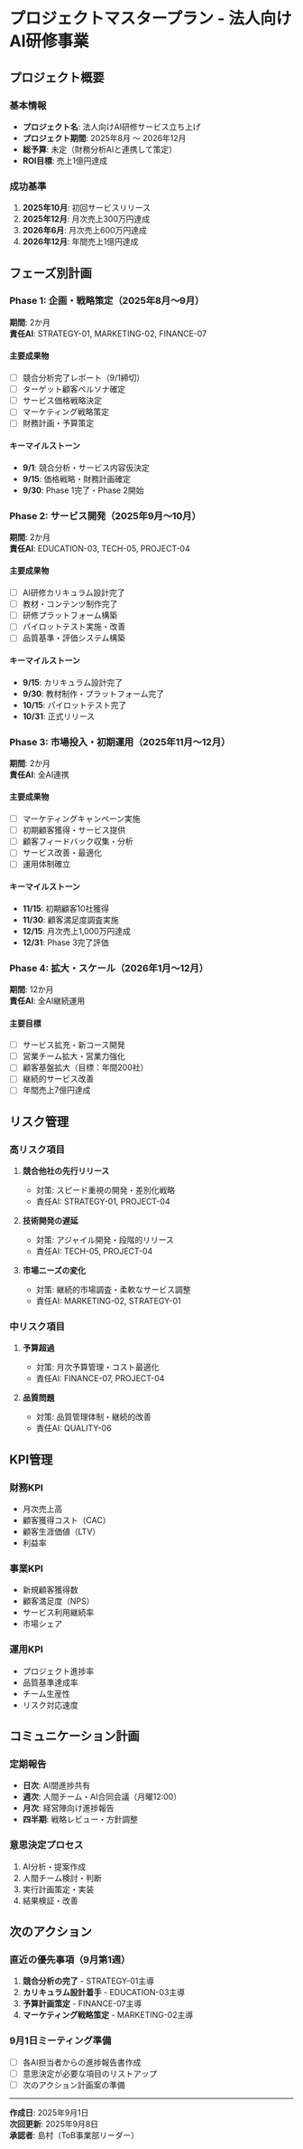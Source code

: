 # プロジェクトマスタープラン - 法人向けAI研修事業

## プロジェクト概要

### 基本情報
- **プロジェクト名**: 法人向けAI研修サービス立ち上げ
- **プロジェクト期間**: 2025年8月 〜 2026年12月
- **総予算**: 未定（財務分析AIと連携して策定）
- **ROI目標**: 売上1億円達成

### 成功基準
1. **2025年10月**: 初回サービスリリース
2. **2025年12月**: 月次売上300万円達成
3. **2026年6月**: 月次売上600万円達成
4. **2026年12月**: 年間売上1億円達成

## フェーズ別計画

### Phase 1: 企画・戦略策定（2025年8月〜9月）
**期間**: 2か月  
**責任AI**: STRATEGY-01, MARKETING-02, FINANCE-07

#### 主要成果物
- [ ] 競合分析完了レポート（9/1締切）
- [ ] ターゲット顧客ペルソナ確定
- [ ] サービス価格戦略決定
- [ ] マーケティング戦略策定
- [ ] 財務計画・予算策定

#### キーマイルストーン
- **9/1**: 競合分析・サービス内容仮決定
- **9/15**: 価格戦略・財務計画確定
- **9/30**: Phase 1完了・Phase 2開始

### Phase 2: サービス開発（2025年9月〜10月）
**期間**: 2か月  
**責任AI**: EDUCATION-03, TECH-05, PROJECT-04

#### 主要成果物
- [ ] AI研修カリキュラム設計完了
- [ ] 教材・コンテンツ制作完了
- [ ] 研修プラットフォーム構築
- [ ] パイロットテスト実施・改善
- [ ] 品質基準・評価システム構築

#### キーマイルストーン
- **9/15**: カリキュラム設計完了
- **9/30**: 教材制作・プラットフォーム完了
- **10/15**: パイロットテスト完了
- **10/31**: 正式リリース

### Phase 3: 市場投入・初期運用（2025年11月〜12月）
**期間**: 2か月  
**責任AI**: 全AI連携

#### 主要成果物
- [ ] マーケティングキャンペーン実施
- [ ] 初期顧客獲得・サービス提供
- [ ] 顧客フィードバック収集・分析
- [ ] サービス改善・最適化
- [ ] 運用体制確立

#### キーマイルストーン
- **11/15**: 初期顧客10社獲得
- **11/30**: 顧客満足度調査実施
- **12/15**: 月次売上1,000万円達成
- **12/31**: Phase 3完了評価

### Phase 4: 拡大・スケール（2026年1月〜12月）
**期間**: 12か月  
**責任AI**: 全AI継続運用

#### 主要目標
- [ ] サービス拡充・新コース開発
- [ ] 営業チーム拡大・営業力強化
- [ ] 顧客基盤拡大（目標：年間200社）
- [ ] 継続的サービス改善
- [ ] 年間売上7億円達成

## リスク管理

### 高リスク項目
1. **競合他社の先行リリース**
   - 対策: スピード重視の開発・差別化戦略
   - 責任AI: STRATEGY-01, PROJECT-04

2. **技術開発の遅延**
   - 対策: アジャイル開発・段階的リリース
   - 責任AI: TECH-05, PROJECT-04

3. **市場ニーズの変化**
   - 対策: 継続的市場調査・柔軟なサービス調整
   - 責任AI: MARKETING-02, STRATEGY-01

### 中リスク項目
1. **予算超過**
   - 対策: 月次予算管理・コスト最適化
   - 責任AI: FINANCE-07, PROJECT-04

2. **品質問題**
   - 対策: 品質管理体制・継続的改善
   - 責任AI: QUALITY-06

## KPI管理

### 財務KPI
- 月次売上高
- 顧客獲得コスト（CAC）
- 顧客生涯価値（LTV）
- 利益率

### 事業KPI
- 新規顧客獲得数
- 顧客満足度（NPS）
- サービス利用継続率
- 市場シェア

### 運用KPI
- プロジェクト進捗率
- 品質基準達成率
- チーム生産性
- リスク対応速度

## コミュニケーション計画

### 定期報告
- **日次**: AI間進捗共有
- **週次**: 人間チーム・AI合同会議（月曜12:00）
- **月次**: 経営陣向け進捗報告
- **四半期**: 戦略レビュー・方針調整

### 意思決定プロセス
1. AI分析・提案作成
2. 人間チーム検討・判断
3. 実行計画策定・実装
4. 結果検証・改善

## 次のアクション

### 直近の優先事項（9月第1週）
1. **競合分析の完了** - STRATEGY-01主導
2. **カリキュラム設計着手** - EDUCATION-03主導  
3. **予算計画策定** - FINANCE-07主導
4. **マーケティング戦略策定** - MARKETING-02主導

### 9月1日ミーティング準備
- [ ] 各AI担当者からの進捗報告書作成
- [ ] 意思決定が必要な項目のリストアップ
- [ ] 次のアクション計画案の準備

---

**作成日**: 2025年9月1日  
**次回更新**: 2025年9月8日  
**承認者**: 島村（ToB事業部リーダー）

